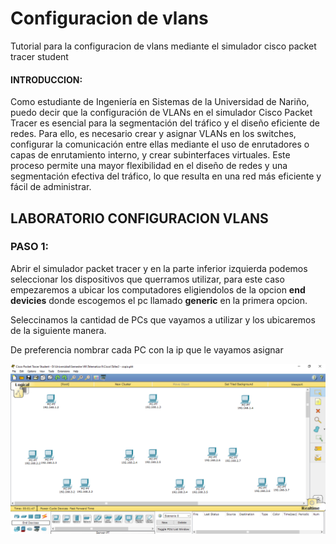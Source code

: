# Configuracion de vlans
Tutorial para la configuracion de vlans mediante el simulador cisco packet tracer student 

#### __INTRODUCCION:__ 
Como estudiante de Ingeniería en Sistemas de la Universidad de Nariño, puedo decir que la configuración de VLANs en el simulador Cisco Packet Tracer es esencial para la segmentación del tráfico y el diseño eficiente de redes. Para ello, es necesario crear y asignar VLANs en los switches, configurar la comunicación entre ellas mediante el uso de enrutadores o capas de enrutamiento interno, y crear subinterfaces virtuales. Este proceso permite una mayor flexibilidad en el diseño de redes y una segmentación efectiva del tráfico, lo que resulta en una red más eficiente y fácil de administrar.

## __LABORATORIO CONFIGURACION VLANS__

### PASO 1: 

Abrir el simulador packet tracer y en la parte inferior izquierda podemos seleccionar los dispositivos que querramos utilizar, para este caso empezaremos a ubicar los computadores eligiendolos de la opcion __end devicies__ donde escogemos el pc llamado __generic__ en la primera opcion. 

Seleccinamos la cantidad de PCs que vayamos a utilizar y los ubicaremos de la siguiente manera.

De preferencia nombrar cada PC con la ip que le vayamos asignar 

![paso1](image/paso1.png)

